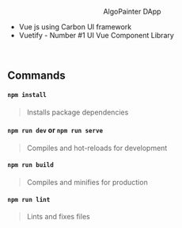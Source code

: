 <p align="center">AlgoPainter DApp</p>

- Vue js using Carbon UI framework
- Vuetify - Number #1 UI Vue Component Library

<br/>

## Commands
#### `npm install`
> Installs package dependencies

#### `npm run dev` or `npm run serve` 
> Compiles and hot-reloads for development

#### `npm run build`
> Compiles and minifies for production

#### `npm run lint`
> Lints and fixes files
